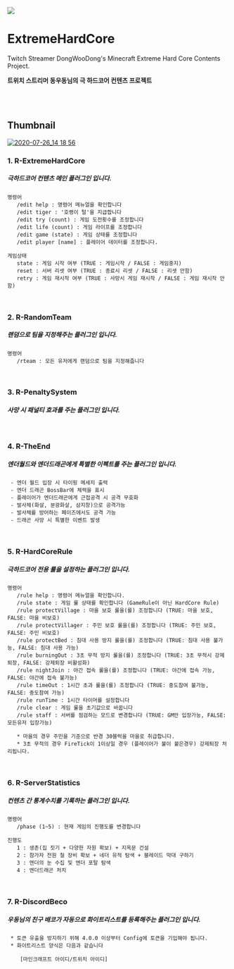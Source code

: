 
[![](https://jitpack.io/v/sukkot23/ExtremeHardCore.svg)](https://jitpack.io/#sukkot23/ExtremeHardCore)   



# ExtremeHardCore
Twitch Streamer DongWooDong's Minecraft Extreme Hard Core Contents Project.   
   
**트위치 스트리머 동우동님의 극 하드코어 컨텐츠 프로젝트**   
</br>   
</br>   
## Thumbnail
[![2020-07-26_14 18 56](https://user-images.githubusercontent.com/56511728/98031172-7a6dc600-1e55-11eb-833b-5f027344f62e.png)](https://www.youtube.com/channel/UCw7QfHnsrV_a46I4SK3MGeA)   
   
### 1. R-ExtremeHardCore
  ##### 극하드코어 컨텐츠 메인 플러그인 입니다.
```
명령어
   /edit help : 명령어 메뉴얼을 확인합니다
   /edit tiger : '호랭이 털'을 지급합니다
   /edit try (count) : 게임 도전횟수를 조정합니다
   /edit life (count) : 게임 라이프를 조정합니다
   /edit game (state) : 게임 상태를 조정합니다
   /edit player [name] : 플레이어 데이터를 조정합니다.
   
게임상태
   state : 게임 시작 여부 (TRUE : 게임시작 / FALSE : 게임중지)
   reset : 서버 리셋 여부 (TRUE : 종료시 리셋 / FALSE : 리셋 안함)
   retry : 게임 재시작 여부 (TRUE : 사망시 게임 재시작 / FALSE : 게임 재시작 안함)
```
</br>

### 2. R-RandomTeam
  ##### 랜덤으로 팀을 지정해주는 플러그인 입니다.
```
명령어
   /rteam : 모든 유저에게 랜덤으로 팀을 지정해줍니다
```
</br>

### 3. R-PenaltySystem
  ##### 사망 시 패널티 효과를 주는 플러그인 입니다.
</br>

### 4. R-TheEnd
  ##### 엔더월드와 엔더드래곤에게 특별한 이펙트를 주는 플러그인 입니다.
```
 - 엔더 월드 입장 시 타이핑 메세지 출력
 - 엔더 드래곤 BossBar에 체력을 표시
 - 플레이어가 엔더드래곤에게 근접공격 시 공격 무효화
 - 발사체(화살, 분광화살, 삼지창)으로 공격가능
 - 발사체를 방어하는 페이즈에서도 공격 가능
 - 드래곤 사망 시 특별한 이벤트 발생
```
</br>

### 5. R-HardCoreRule
  ##### 극하드코어 전용 룰을 설정하는 플러그인 입니다.
```
명령어
   /rule help : 명령어 메뉴얼을 확인합니다.
   /rule state : 게임 룰 상태를 확인합니다 (GameRule이 아닌 HardCore Rule)
   /rule protectVillage : 마을 보호 룰을(를) 조정합니다 (TRUE: 마을 보호, FALSE: 마을 비보호)
   /rule protectVillager : 주민 보호 룰을(를) 조정합니다 (TRUE: 주민 보호, FALSE: 주민 비보호)
   /rule protectBed : 침대 사용 방지 룰을(를) 조정합니다 (TRUE: 침대 사용 불가능, FALSE: 침대 사용 가능)
   /rule burningOut : 3초 무적 방지 룰을(를) 조정합니다 (TRUE: 3초 무적시 강제퇴장, FALSE: 강제퇴장 비활성화)
   /rule nightJoin : 야간 접속 룰을(를) 조정합니다 (TRUE: 야간에 접속 가능, FALSE: 야간에 접속 불가능)
   /rule timeOut : 1시간 초과 룰을(를) 조정합니다 (TRUE: 중도참여 불가능, FALSE: 중도참여 가능)
   /rule runTime : 1시간 타이머를 설정합니다
   /rule clear : 게임 룰을 초기값으로 바꿉니다
   /rule staff : 서버를 점검하는 모드로 변경합니다 (TRUE: GM만 입장가능, FALSE: 모든유저 입장가능)
   
   * 마을의 경우 주민을 기준으로 반경 30블럭을 마을로 취급합니다.
   * 3초 무적의 경우 FireTick이 1이상일 경우 (플레이어가 불이 붙은경우) 강제퇴장 처리됩니다.
```
</br>

### 6. R-ServerStatistics
  ##### 컨텐츠 간 통계수치를 기록하는 플러그인 입니다.
```
명령어
   /phase (1~5) : 현재 게임의 진행도를 변경합니다
   
진행도
   1 : 생존(집 짓기 + 다양한 자원 확보) + 지옥문 건설
   2 : 참가자 전원 철 장비 확보 + 네더 유적 탐색 + 블레이드 막대 구하기
   3 : 엔더의 눈 수집 및 엔더 포탈 탐색
   4 : 엔더드래곤 처치
```
</br>


### 7. R-DiscordBeco
  ##### 우동님의 친구 배코가 자동으로 화이트리스트를 등록해주는 플러그인 입니다.
```
 * 토큰 유출을 방지하기 위해 4.0.0 이상부터 Config에 토큰을 기입해야 됩니다.
 * 화이트리스트 양식은 다음과 같습니다
 
    [마인크래프트 아이디/트위치 아이디]
    
```
</br>
